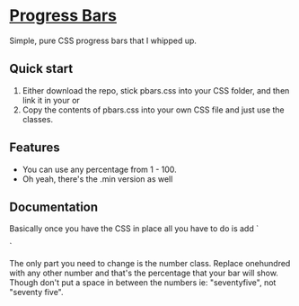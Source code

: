 # [Progress Bars](http://peterbinks.net/progressbars)

Simple, pure CSS progress bars that I whipped up.

## Quick start

1. Either download the repo, stick pbars.css into your CSS folder, and then link it in your <head> or
2. Copy the contents of pbars.css into your own CSS file and just use the classes.


## Features

- You can use any percentage from 1 - 100.
- Oh yeah, there's the .min version as well

## Documentation

Basically once you have the CSS in place all you have to do is add
`<div class="p-bar">
  <div class="inner onehundred"></div>
</div>`

The only part you need to change is the number class. Replace onehundred with any other number and that's the percentage that your bar will show. Though don't put a space in between the numbers ie: "seventyfive", not "seventy five". 


